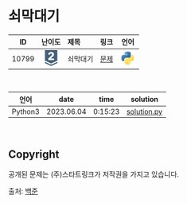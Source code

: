 # 쇠막대기

| ID | 난이도 | 제목 | 링크 | 언어 |
| -- | :--: | :-- | --- | :-: |
| 10799 | ![silver2](/assets/boj_tiers/silver2.svg) | 쇠막대기 | [문제](https://www.acmicpc.net/problem/10799) | [![python3](/assets/languages_icons/python.svg)](solution.py) |

<br/>

| 언어 | date | time | solution |
| --- | ----- | -------- | ------ |
| Python3 | 2023.06.04 | 0:15:23 | [solution.py](solution.py) |

<br/>

## Copyright

공개된 문제는 (주)스타트링크가 저작권을 가지고 있습니다.

출처: [백준](https://www.acmicpc.net/)
